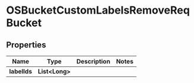 # OSBucketCustomLabelsRemoveReqBucket

## Properties
Name | Type | Description | Notes
------------ | ------------- | ------------- | -------------
**labelIds** | **List&lt;Long&gt;** |  | 
